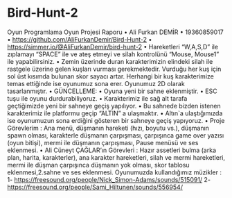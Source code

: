 # Bird-Hunt-2
Oyun Programlama Oyun Projesi Raporu
•  Ali Furkan DEMİR
•  19360859017
•  https://github.com/AliFurkanDemir/Bird-Hunt-2
•  https://simmer.io/@AliFurkanDemir/bird-hunt-2
•  Hareketleri “W,A,S,D” ile zıplamayı “SPACE” ile ve ateş etmeyi ve silah kontrolünü “Mouse, Mouse1” ile yapabilirsiniz.
•  Zemin üzerinde duran karakterimizin elindeki silah ile rastgele üzerine gelen kuşları vurması gerekmektedir. Vurduğu her kuş için sol üst kısımda bulunan skor sayacı artar. Herhangi bir kuş karakterimize temas ettiğinde ise oyunumuz sona erer. Oyunumuz 2D olarak tasarlanmıştır.
•  GÜNCELLEME:
•  Oyuna yeni bir sahne eklenmiştir.
•  ESC tuşu ile oyunu durdurabiliyoruz.
•  Karakterimiz ile sağ alt tarafa geçtiğimizde yeni bir sahneye geçiş yapılıyor.
•  Bu sahnede bizden istenen karakterimiz ile platformu geçip “ALTIN” a ulaşmaktır.
•  Altın`a ulaştığımızda ise oyunumuzun sona erdiğini gösteren bir sahneye geçiş yapıyoruz.
•	Proje Görevlerim : Ana menü, düşmanın hareketi (hızı, boyutu vs.), düşmanın spawn olması, karakterle düşmanın çarpışması, çarpışınca game over yazısı (oyun bitişi), mermi ile düşmanın çarpışması, Pause menüsü ve ses eklenmesi.
•  Ali Cüneyt ÇAĞLAR’ın Görevleri : Hazır assetleri bulma (arka plan, harita, karakterler), ana karakter hareketleri, silah ve mermi hareketleri, mermi ile düşman çarpışınca düşmanın yok olması, skor tablosu eklenmesi,2.sahne ve ses eklenmesi.
Oyunumuzda kullandığımız müzikler :
1- https://freesound.org/people/Nick_Simon-Adams/sounds/515091/
2- https://freesound.org/people/Sami_Hiltunen/sounds/556954/
